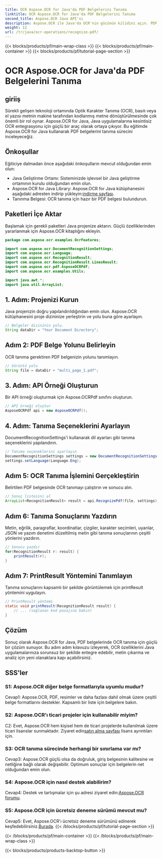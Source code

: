 ```yaml
---
title: OCR Aspose.OCR for Java'da PDF Belgelerini Tanıma
linktitle: OCR Aspose.OCR for Java'da PDF Belgelerini Tanıma
second_title: Aspose.OCR Java API'si
description: Aspose.OCR ile Java'da OCR'nin gücünün kilidini açın. PDF belgelerindeki metni zahmetsizce tanıyın. Uygulamalarınızı hassasiyet ve hızla güçlendirin.
weight: 12
url: /tr/java/ocr-operations/recognize-pdf/
---
```


{{< blocks/products/pf/main-wrap-class >}}
{{< blocks/products/pf/main-container >}}
{{< blocks/products/pf/tutorial-page-section >}}

# OCR Aspose.OCR for Java'da PDF Belgelerini Tanıma

## giriiş

Sürekli gelişen teknoloji ortamında Optik Karakter Tanıma (OCR), basılı veya el yazısı metnin makine tarafından kodlanmış metne dönüştürülmesinde çok önemli bir rol oynar. Aspose.OCR for Java, Java uygulamalarına kesintisiz OCR entegrasyonu için güçlü bir araç olarak ortaya çıkıyor. Bu eğitimde Aspose.OCR for Java kullanarak PDF belgelerini tanıma sürecini inceleyeceğiz.

## Önkoşullar

Eğiticiye dalmadan önce aşağıdaki önkoşulların mevcut olduğundan emin olun:

- Java Geliştirme Ortamı: Sisteminizde işlevsel bir Java geliştirme ortamının kurulu olduğundan emin olun.
-  Aspose.OCR for Java Library: Aspose.OCR for Java kütüphanesini aşağıdaki adresten indirip yükleyin:[indirme sayfası](https://releases.aspose.com/ocr/java/).
- Tanınma Belgesi: OCR tanıma için hazır bir PDF belgesi bulundurun.

## Paketleri İçe Aktar

Başlamak için gerekli paketleri Java projenize aktarın. Güçlü özelliklerinden yararlanmak için Aspose.OCR kitaplığını ekleyin.

```java
package com.aspose.ocr.examples.OcrFeatures;

import com.aspose.ocr.DocumentRecognitionSettings;
import com.aspose.ocr.Language;
import com.aspose.ocr.RecognitionResult;
import com.aspose.ocr.RecognitionResult.LinesResult;
import com.aspose.ocr.pdf.AsposeOCRPdf;
import com.aspose.ocr.examples.Utils;

import java.awt.*;
import java.util.ArrayList;
```

## 1. Adım: Projenizi Kurun

Java projenizin doğru yapılandırıldığından emin olun. Aspose.OCR kütüphanesini proje dizininize yerleştirin ve yolu buna göre ayarlayın.

```java
// Belgeler dizininin yolu.
String dataDir = "Your Document Directory";
```

## Adım 2: PDF Belge Yolunu Belirleyin

OCR tanıma gerektiren PDF belgenizin yolunu tanımlayın.

```java
// Görüntü yolu
String file = dataDir + "multi_page_1.pdf";
```

## 3. Adım: API Örneği Oluşturun

Bir API örneği oluşturmak için Aspose.OCRPdf sınıfını oluşturun.

```java
// API örneği oluştur
AsposeOCRPdf api = new AsposeOCRPdf();
```

## 4. Adım: Tanıma Seçeneklerini Ayarlayın

DocumentRecognitionSettings'i kullanarak dil ayarları gibi tanıma seçeneklerini yapılandırın.

```java
// Tanıma seçeneklerini ayarlayın
DocumentRecognitionSettings settings = new DocumentRecognitionSettings(2);
settings.setLanguage(Language.Eng);
```

## Adım 5: OCR Tanıma İşlemini Gerçekleştirin

Belirtilen PDF belgesinde OCR tanımayı çalıştırın ve sonucu alın.

```java
// Sonuç listesini al
ArrayList<RecognitionResult> result = api.RecognizePdf(file, settings);
```

## Adım 6: Tanıma Sonuçlarını Yazdırın

Metin, eğrilik, paragraflar, koordinatlar, çizgiler, karakter seçimleri, uyarılar, JSON ve yazım denetimi düzeltilmiş metin gibi tanıma sonuçlarının çeşitli yönlerini yazdırın.

```java
// Sonucu yazdır
for(RecognitionResult r: result) {
    printResult(r);
}
```

## Adım 7: PrintResult Yöntemini Tanımlayın

Tanıma sonuçlarını kapsamlı bir şekilde görüntülemek için printResult yöntemini uygulayın.

```java
// PrintResult yöntemi
static void printResult(RecognitionResult result) {
    // ... (sağlanan kod pasajına bakın)
}
```

## Çözüm

Sonuç olarak Aspose.OCR for Java, PDF belgelerinde OCR tanıma için güçlü bir çözüm sunuyor. Bu adım adım kılavuzu izleyerek, OCR özelliklerini Java uygulamalarınıza sorunsuz bir şekilde entegre edebilir, metin çıkarma ve analiz için yeni olanaklara kapı açabilirsiniz.

## SSS'ler

### S1: Aspose.OCR diğer belge formatlarıyla uyumlu mudur?

Cevap1: Aspose.OCR, PDF, resimler ve daha fazlası dahil olmak üzere çeşitli belge formatlarını destekler. Kapsamlı bir liste için belgelere bakın.

### S2: Aspose.OCR'ı ticari projeler için kullanabilir miyim?

 C2: Evet, Aspose.OCR hem kişisel hem de ticari projelerde kullanılmak üzere ticari lisanslar sunmaktadır. Ziyaret edin[satın alma sayfası](https://purchase.aspose.com/buy) lisans ayrıntıları için.

### S3: OCR tanıma sürecinde herhangi bir sınırlama var mı?

Cevap3: Aspose.OCR güçlü olsa da doğruluk, giriş belgesinin kalitesine ve netliğine bağlı olarak değişebilir. Optimum sonuçlar için belgelerin net olduğundan emin olun.

### S4: Aspose.OCR için nasıl destek alabilirim?

 Cevap4: Destek ve tartışmalar için şu adresi ziyaret edin:[Aspose.OCR forumu](https://forum.aspose.com/c/ocr/16).

### S5: Aspose.OCR için ücretsiz deneme sürümü mevcut mu?

 Cevap5: Evet, Aspose.OCR'ı ücretsiz deneme sürümünü edinerek keşfedebilirsiniz.[Burada](https://releases.aspose.com/).
{{< /blocks/products/pf/tutorial-page-section >}}

{{< /blocks/products/pf/main-container >}}
{{< /blocks/products/pf/main-wrap-class >}}

{{< blocks/products/products-backtop-button >}}
